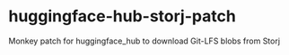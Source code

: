 # huggingface-hub-storj-patch
Monkey patch for huggingface_hub to download Git-LFS blobs from Storj
